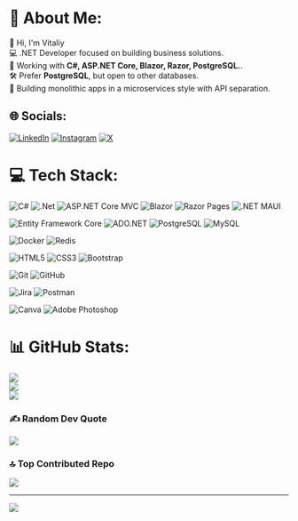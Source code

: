 # 💫 About Me:
👋 Hi, I'm Vitaliy  <br>💻 .NET Developer focused on building business solutions.  <br>🚀 Working with **C#, ASP.NET Core, Blazor, Razor, PostgreSQL.**.  <br>🛠 Prefer **PostgreSQL**, but open to other databases.  <br>🔹 Building monolithic apps in a microservices style with API separation.  <br>


## 🌐 Socials:
[![LinkedIn](https://img.shields.io/badge/LinkedIn-%230077B5.svg?logo=linkedin&logoColor=white)](https://linkedin.com/in/https://www.linkedin.com/in/vitaliythupin/)  [![Instagram](https://img.shields.io/badge/Instagram-%23E4405F.svg?logo=Instagram&logoColor=white)](https://instagram.com/https://www.instagram.com/vitalii_tsiupin?igsh=dzl6eDM3OWozbHBs) [![X](https://img.shields.io/badge/X-black.svg?logo=X&logoColor=white)](https://x.com/Vitalii_DotNet) 

# 💻 Tech Stack:
![C#](https://img.shields.io/badge/c%23-%23239120.svg?style=for-the-badge&logo=csharp&logoColor=white) ![.Net](https://img.shields.io/badge/.NET-5C2D91?style=for-the-badge&logo=.net&logoColor=white) ![ASP.NET Core MVC](https://img.shields.io/badge/ASP.NET%20Core%20MVC-512BD4?style=for-the-badge&logo=dotnet&logoColor=white) ![Blazor](https://img.shields.io/badge/Blazor-7D3FC2?style=for-the-badge&logo=blazor&logoColor=white) ![Razor Pages](https://img.shields.io/badge/Razor%20Pages-7D3FC2?style=for-the-badge&logo=dotnet&logoColor=white) ![.NET MAUI](https://img.shields.io/badge/.NET%20MAUI-2D76B8?style=for-the-badge&logo=dotnet&logoColor=white)

![Entity Framework Core](https://img.shields.io/badge/Entity%20Framework%20Core-512BD4?style=for-the-badge&logo=dotnet&logoColor=white) ![ADO.NET](https://img.shields.io/badge/ADO.NET-7D3FC2?style=for-the-badge&logo=dotnet&logoColor=white) ![PostgreSQL](https://img.shields.io/badge/PostgreSQL-336791?style=for-the-badge&logo=postgresql&logoColor=white) ![MySQL](https://img.shields.io/badge/MySQL-00758F?style=for-the-badge&logo=mysql&logoColor=white)

![Docker](https://img.shields.io/badge/docker-%230db7ed.svg?style=for-the-badge&logo=docker&logoColor=white) ![Redis](https://img.shields.io/badge/redis-%23DD0031.svg?style=for-the-badge&logo=redis&logoColor=white)

![HTML5](https://img.shields.io/badge/html5-%23E34F26.svg?style=for-the-badge&logo=html5&logoColor=white) ![CSS3](https://img.shields.io/badge/css3-%231572B6.svg?style=for-the-badge&logo=css3&logoColor=white) ![Bootstrap](https://img.shields.io/badge/bootstrap-%238511FA.svg?style=for-the-badge&logo=bootstrap&logoColor=white)  

![Git](https://img.shields.io/badge/git-%23F05033.svg?style=for-the-badge&logo=git&logoColor=white) ![GitHub](https://img.shields.io/badge/github-%23121011.svg?style=for-the-badge&logo=github&logoColor=white) 

![Jira](https://img.shields.io/badge/jira-%230A0FFF.svg?style=for-the-badge&logo=jira&logoColor=white)  ![Postman](https://img.shields.io/badge/Postman-FF6C37?style=for-the-badge&logo=postman&logoColor=white)

![Canva](https://img.shields.io/badge/Canva-%2300C4CC.svg?style=for-the-badge&logo=Canva&logoColor=white) ![Adobe Photoshop](https://img.shields.io/badge/adobe%20photoshop-%2331A8FF.svg?style=for-the-badge&logo=Canva&logoColor=white)


# 📊 GitHub Stats:
![](https://github-readme-stats.vercel.app/api?username=Weretik&theme=dark&hide_border=false&include_all_commits=false&count_private=false)<br/>
![](https://nirzak-streak-stats.vercel.app/?user=Weretik&theme=dark&hide_border=false)<br/>
![](https://github-readme-stats.vercel.app/api/top-langs/?username=Weretik&theme=dark&hide_border=false&include_all_commits=false&count_private=false&layout=compact)

### ✍️ Random Dev Quote
![](https://quotes-github-readme.vercel.app/api?type=vetical&theme=tokyonight)

### 🔝 Top Contributed Repo
![](https://github-contributor-stats.vercel.app/api?username=Weretik&limit=5&theme=github_dark&combine_all_yearly_contributions=true)

---
[![](https://visitcount.itsvg.in/api?id=Weretik&icon=0&color=0)](https://visitcount.itsvg.in)

<!-- Proudly created with GPRM ( https://gprm.itsvg.in ) -->
